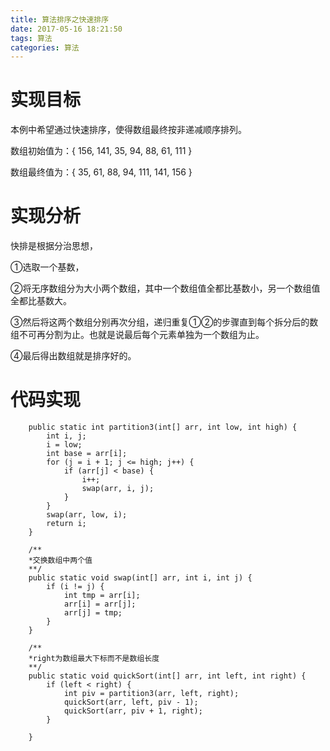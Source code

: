 ```yaml
---
title: 算法排序之快速排序
date: 2017-05-16 18:21:50
tags: 算法
categories: 算法
---
```


# 实现目标

本例中希望通过快速排序，使得数组最终按非递减顺序排列。

数组初始值为：{ 156, 141, 35, 94, 88, 61, 111 }

数组最终值为：{ 35, 61, 88, 94, 111, 141, 156 }



# 实现分析

快排是根据分治思想，

①选取一个基数，

②将无序数组分为大小两个数组，其中一个数组值全都比基数小，另一个数组值全都比基数大。

③然后将这两个数组分别再次分组，递归重复①②的步骤直到每个拆分后的数组不可再分割为止。也就是说最后每个元素单独为一个数组为止。

④最后得出数组就是排序好的。



# 代码实现

```
	public static int partition3(int[] arr, int low, int high) {
		int i, j;
		i = low;
		int base = arr[i];
		for (j = i + 1; j <= high; j++) {
			if (arr[j] < base) {
				i++;
				swap(arr, i, j);
			}
		}
		swap(arr, low, i);
		return i;
	}

	/**
	*交换数组中两个值
	**/
	public static void swap(int[] arr, int i, int j) {
		if (i != j) {
			int tmp = arr[i];
			arr[i] = arr[j];
			arr[j] = tmp;
		}
	}

	/**
	*right为数组最大下标而不是数组长度
	**/
	public static void quickSort(int[] arr, int left, int right) {
		if (left < right) {
			int piv = partition3(arr, left, right);
			quickSort(arr, left, piv - 1);
			quickSort(arr, piv + 1, right);
		}

	}
```




